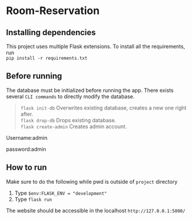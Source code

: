 # Room-Reservation

## Installing dependencies
This project uses multiple Flask extensions. To install all the requirements, run   
`pip install -r requirements.txt`

## Before running
The database must be initialized before running the app. 
There exists several `CLI commands` to directly modify the database.
> `flask init-db` Overwrites existing database, creates a new one right after.   
> `flask drop-db` Drops existing database.   
> `flask create-admin` Creates admin account.   

Username:admin

password:admin
  
## How to run
Make sure to do the following while pwd is outside of `project` directory
1. Type `$env:FLASK_ENV = "development"`
2. Type `flask run`

The website should be accessible in the localhost `http://127.0.0.1:5000/`
